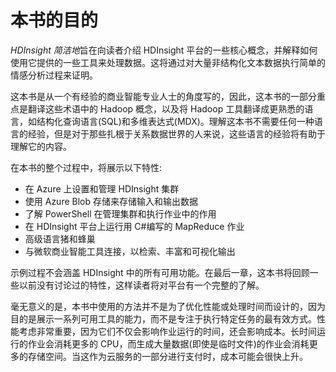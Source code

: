 # 本书的目的

*HDInsight 简洁地*旨在向读者介绍 HDInsight 平台的一些核心概念，并解释如何使用它提供的一些工具来处理数据。这将通过对大量非结构化文本数据执行简单的情感分析过程来证明。

这本书是从一个有经验的商业智能专业人士的角度写的，因此，这本书的一部分重点是翻译这些术语中的 Hadoop 概念，以及将 Hadoop 工具翻译成更熟悉的语言，如结构化查询语言(SQL)和多维表达式(MDX)。理解这本书不需要任何一种语言的经验，但是对于那些扎根于关系数据世界的人来说，这些语言的经验将有助于理解它的内容。

在本书的整个过程中，将展示以下特性:

*   在 Azure 上设置和管理 HDInsight 集群
*   使用 Azure Blob 存储来存储输入和输出数据
*   了解 PowerShell 在管理集群和执行作业中的作用
*   在 HDInsight 平台上运行用 C#编写的 MapReduce 作业
*   高级语言猪和蜂巢
*   与微软商业智能工具连接，以检索、丰富和可视化输出

示例过程不会涵盖 HDInsight 中的所有可用功能。在最后一章，这本书将回顾一些以前没有讨论过的特性，这样读者将对平台有一个完整的了解。

毫无意义的是，本书中使用的方法并不是为了优化性能或处理时间而设计的，因为目的是展示一系列可用工具的能力，而不是专注于执行特定任务的最有效方式。性能考虑非常重要，因为它们不仅会影响作业运行的时间，还会影响成本。长时间运行的作业会消耗更多的 CPU，而生成大量数据(即使是临时文件)的作业会消耗更多的存储空间。当这作为云服务的一部分进行支付时，成本可能会很快上升。